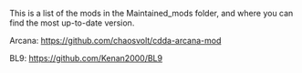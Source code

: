 This is a list of the mods in the Maintained_mods folder, and where you can find the most up-to-date version.

Arcana:
https://github.com/chaosvolt/cdda-arcana-mod

BL9:
https://github.com/Kenan2000/BL9